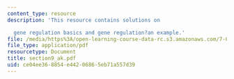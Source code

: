 ```yaml
---
content_type: resource
description: 'This resource contains solutions on

  gene regulation basics and gene regulation?an example.'
file: /media/https%3A/open-learning-course-data-rc.s3.amazonaws.com/7-014-introductory-biology-spring-2005/ce04ee368854e44206865eb71a557d39_section9_ak.pdf
file_type: application/pdf
resourcetype: Document
title: section9_ak.pdf
uid: ce04ee36-8854-e442-0686-5eb71a557d39
---
```

